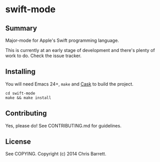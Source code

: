 # swift-mode

## Summary

Major-mode for Apple's Swift programming language.

This is currently at an early stage of development and there's plenty of work to
do. Check the issue tracker.

## Installing

You will need Emacs 24+, `make` and [Cask](https://github.com/cask/cask) to
build the project.

    cd swift-mode
    make && make install

## Contributing

Yes, please do! See CONTRIBUTING.md for guidelines.

## License

See COPYING. Copyright (c) 2014 Chris Barrett.
